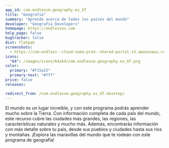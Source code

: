 ```yaml
---
app_id: com.endlessm.geography.es_GT
title: "Geografía"
summary: "Aprende acerca de todos los países del mundo"
developer: "Geografía Developers"
homepage: https://endlessos.com
help_page: false
bugtracker: false
dist: flatpak
screenshots:
  - https://com-endless--cloud-soma-prod--shared-portal.s3.amazonaws.com/apps.265.screenshots.43d3e720-9db4-4ae3-8cf3-7361bf20755b_201810231901291616.png
icons:
  "64": /images/icons/64x64/com.endlessm.geography.es_GT.png
color:
  primary: "#f15a22"
  primary-text: "#fff"
price: false
releases:

redirect_from: /com.endlessm.geography.es_GT.desktop/
---
```


<p>El mundo es un lugar increíble, y con este programa podrás aprender mucho sobre la Tierra. Con información completa de cada país del mundo, este recurso cubre las ciudades más grandes, las regiones, las características naturales y mucho más. Además, encontrarás información con más detalle sobre tu país, desde sus pueblos y ciudades hasta sus ríos y montañas. ¡Explora las maravillas del mundo que te rodean con este programa de geografía!</p>